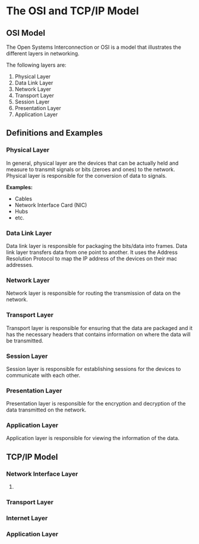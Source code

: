 # The OSI and TCP/IP Model

## OSI Model

The Open Systems Interconnection or OSI is a model that illustrates the different layers in networking.

The following layers are:

1. Physical Layer
2. Data Link Layer
3. Network Layer
4. Transport Layer
5. Session Layer
6. Presentation Layer
7. Application Layer

## **Definitions and Examples**

### Physical Layer

In general, physical layer are the devices that can be actually held and measure to transmit signals or bits \(zeroes and ones\) to the network. Physical layer is responsible for the conversion of data to signals.

**Examples:**

* Cables
* Network Interface Card \(NIC\)
* Hubs
* etc.

### Data Link Layer

Data link layer is responsible for packaging the bits/data into frames. Data link layer transfers data from one point to another. It uses the Address Resolution Protocol to map the IP address of the devices on their mac addresses.

### Network Layer

Network layer is responsible for routing the transmission of data on the network.

### Transport Layer

Transport layer is responsible for ensuring that the data are packaged and it has the necessary headers that contains information on where the data will be transmitted.

### Session Layer

Session layer is responsible for establishing sessions for the devices to communicate with each other.

### Presentation Layer

Presentation layer is responsible for the encryption and decryption of the data transmitted on the network.

### Application Layer

Application layer is responsible for viewing the information of the data.

## TCP/IP Model

### Network Interface Layer

1. 
### Transport Layer

### Internet Layer

### Application Layer



